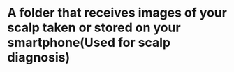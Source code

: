 # A folder that receives images of your scalp taken or stored on your smartphone(Used for scalp diagnosis)
